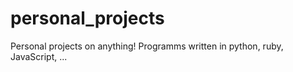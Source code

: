 personal_projects
=================

Personal projects on anything! Programms written in python, ruby, JavaScript, ...
